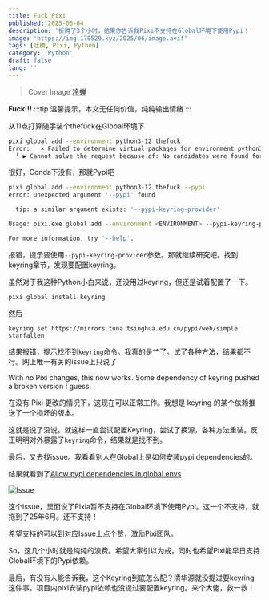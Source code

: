 ```yaml
---
title: Fuck Pixi
published: 2025-06-04
description: '折腾了3个小时，结果你告诉我Pixi不支持在Global环境下使用Pypi！'
image: 'https://img.170529.xyz/2025/06/image.avif'
tags: [吐槽, Pixi, Python]
category: 'Python'
draft: false
lang: ''
---
```


> Cover Image [冷蝉](https://www.pixiv.net/artworks/82924488)

**Fuck!!!**
:::tip
温馨提示，本文无任何价值，纯纯输出情绪
:::

从11点打算随手装个thefuck在Global环境下

```bash
pixi global add --environment python3-12 thefuck
Error:   × Failed to determine virtual packages for environment python3-12
  ╰─▶ Cannot solve the request because of: No candidates were found for thefuck *.
```

很好，Conda下没有，那就Pypi吧

```bash
pixi global add --environment python3-12 thefuck --pypi
error: unexpected argument '--pypi' found

  tip: a similar argument exists: '--pypi-keyring-provider'

Usage: pixi.exe global add --environment <ENVIRONMENT> --pypi-keyring-provider <PYPI_KEYRING_PROVIDER> <PACKAGE>...

For more information, try '--help'.
```

报错，提示要使用`--pypi-keyring-provider`参数。那就继续研究吧。找到keyring章节，发现要配置keyring。

虽然对于我这种Python小白来说，还没用过keyring，但还是试着配置了一下。

```bash
pixi global install keyring
```

然后

```
keyring set https://mirrors.tuna.tsinghua.edu.cn/pypi/web/simple starfallen
```

结果报错，提示找不到`keyring`命令。我真的是艹了。试了各种方法，结果都不行。网上唯一有关的issue上只说了

With no Pixi changes, this now works. Some dependency of keyring pushed a broken version I guess.

在没有 Pixi 更改的情况下，这现在可以正常工作。我想是 keyring 的某个依赖推送了一个损坏的版本。

这就是说了没说。就这样一直尝试配置Keyring，尝试了换源，各种方法重装。反正明明对外暴露了`keyring`命令，结果就是找不到。

最后，又去找issue。我看看别人在Global上是如何安装pypi dependencies的。

结果就看到了[Allow pypi dependencies in global envs](https://github.com/prefix-dev/pixi/issues/2261)

![Issue](https://img.170529.xyz/2025/06/20250609172636492.avif)

这个issue，里面说了Pixia暂不支持在Global环境下使用Pypi。这一个不支持，就拖到了25年6月。还不支持！

希望支持的可以到对应Issue上点个赞，激励Pixi团队。

So，这几个小时就是纯纯的浪费。希望大家引以为戒，同时也希望Pixi能早日支持Global环境下的Pypi依赖。

最后，有没有人能告诉我，这个Keyring到底怎么配？清华源就没提过要keyring这件事。项目内pixi安装pypi依赖也没提过要配置keyring。来个大佬，救一救！
